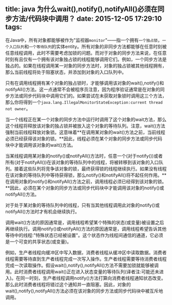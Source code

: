 title: java 为什么wait(),notify(),notifyAll()必须在同步方法/代码块中调用？
date: 2015-12-05 17:29:10
tags:
---
在Java中，所有对象都能够被作为"监视器`monitor`"——指一个拥有`一个独占锁`，`一个入口队列`和`一个等待队列`的实体entity。所有对象的非同步方法都能够在任意时刻被任意线程调用，此时不需要考虑加锁的问题。而对于对象的同步方法来说，在任意时刻有且仅有一个拥有该对象独占锁的线程能够调用它们。例如，一个同步方法是独占的。如果在线程调用某一对象的同步方法时，对象的独占锁被其他线程拥有，那么当前线程将处于阻塞状态，并添加到对象的入口队列中。

只有在调用线程拥有某个对象的独占锁时，才能够调用该对象的wait(),notify()和notifyAll()方法。这一点通常不会被程序员注意，因为程序验证通常是在对象的同步方法或同步代码块中调用它们的。如果尝试在未获取对象锁时调用这三个方法，那么你将得到一个`java.lang.IllegalMonitorStateException:current thread not owner`。

当一个线程正在某一个对象的同步方法中运行时调用了这个对象的wait方法，那么这个线程将释放该对象的独占锁并被放入这个对象的等待队列。注意，wait()方法强制当前线程释放对象锁。这意味着**在调用某对象的wait()方法之前，当前线程必须已经获得该对象的锁。**因此，线程必须在某个对象的同步方法或同步代码块中才能调用该对象的wait()方法。

当某线程调用某对象的notify()或notifyAll()方法时，任意一个(对于notify())或者所有(对于notifyAll())在该对象的等待队列中的线程，将被转移到该对象的入口队列。接着这些队列将竞争该对象的锁，最终获得锁的线程继续执行。如果没有线程在该对象的等待队列中等待获得锁，那么notify()和notifyAll()将不起任何作用。**在调用对象的notify()和notifyAll()方法之前，调用线程必须已经得到该对象的锁。**因此，必须在某个对象的同步方法或同步代码块中才能调用该对象的notify()或notifyAll()方法。

对于处于某对象的等待队列中的线程，只有当其他线程调用此对象的notify()或notifyAll()方法时才有机会继续执行。

调用wait()方法的原因通常是，调用线程希望某个特殊的状态(或变量)被设置之后再继续执行。调用notify()或notifyAll()方法的原因通常是，调用线程希望告诉其他等待中的线程:"特殊状态已经被设置"。这个状态作为线程间通信的通道，它必须是一个可变的共享状态(或变量)。

例如，生产者线程向缓冲区中写入数据，消费者线程从缓冲区中读取数据。消费者线程需要等待直到生产者线程完成一次写入操作。生产者线程需要等待消费者线程完成一次读取操作。假设wait(),notify(),notifyAll()方法不需要加锁就能够被调用。此时消费者线程调用wait()正在进入状态变量的等待队列(译者注:可能还未进入)。在同一时刻，生产者线程调用notify()方法打算向消费者线程通知状态改变。那么此时消费者线程将错过这个通知并一直阻塞。因此，对象的wait(),notify(),notifyAll()方法必须在该对象的同步方法或同步代码块中被互斥地调用。